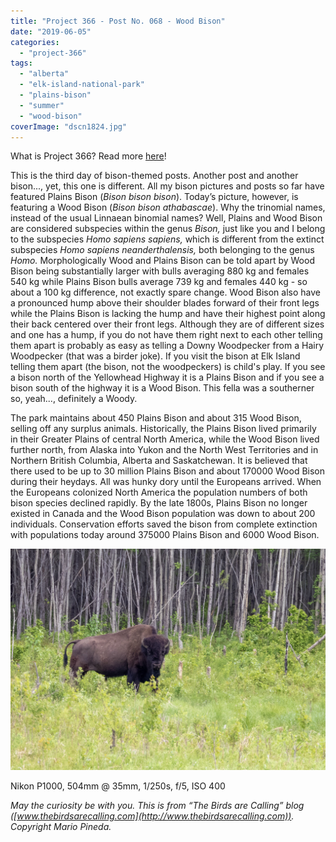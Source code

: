 ```yaml
---
title: "Project 366 - Post No. 068 - Wood Bison"
date: "2019-06-05"
categories: 
  - "project-366"
tags: 
  - "alberta"
  - "elk-island-national-park"
  - "plains-bison"
  - "summer"
  - "wood-bison"
coverImage: "dscn1824.jpg"
---
```


What is Project 366? Read more [here](https://thebirdsarecalling.com/2019/03/29/project-366/)!

This is the third day of bison-themed posts. Another post and another bison..., yet, this one is different. All my bison pictures and posts so far have featured Plains Bison (_Bison bison bison_). Today’s picture, however, is featuring a Wood Bison (_Bison bison athabascae_). Why the trinomial names, instead of the usual Linnaean binomial names? Well, Plains and Wood Bison are considered subspecies within the genus _Bison,_ just like you and I belong to the subspecies _Homo sapiens sapiens,_ which is different from the extinct subspecies _Homo sapiens neanderthalensis,_ both belonging to the genus _Homo._ Morphologically Wood and Plains Bison can be told apart by Wood Bison being substantially larger with bulls averaging 880 kg and females 540 kg while Plains Bison bulls average 739 kg and females 440 kg - so about a 100 kg difference, not exactly spare change. Wood Bison also have a pronounced hump above their shoulder blades forward of their front legs while the Plains Bison is lacking the hump and have their highest point along their back centered over their front legs. Although they are of different sizes and one has a hump, if you do not have them right next to each other telling them apart is probably as easy as telling a Downy Woodpecker from a Hairy Woodpecker (that was a birder joke). If you visit the bison at Elk Island telling them apart (the bison, not the woodpeckers) is child's play. If you see a bison north of the Yellowhead Highway it is a Plains Bison and if you see a bison south of the highway it is a Wood Bison. This fella was a southerner so, yeah..., definitely a Woody.

The park maintains about 450 Plains Bison and about 315 Wood Bison, selling off any surplus animals. Historically, the Plains Bison lived primarily in their Greater Plains of central North America, while the Wood Bison lived further north, from Alaska into Yukon and the North West Territories and in Northern British Columbia, Alberta and Saskatchewan. It is believed that there used to be up to 30 million Plains Bison and about 170000 Wood Bison during their heydays. All was hunky dory until the Europeans arrived. When the Europeans colonized North America the population numbers of both bison species declined rapidly. By the late 1800s, Plains Bison no longer existed in Canada and the Wood Bison population was down to about 200 individuals. Conservation efforts saved the bison from complete extinction with populations today around 375000 Plains Bison and 6000 Wood Bison.

![](images/dscn1824.jpg)

Nikon P1000, 504mm @ 35mm, 1/250s, f/5, ISO 400

_May the curiosity be with you. This is from “The Birds are Calling” blog ([www.thebirdsarecalling.com](http://www.thebirdsarecalling.com)). Copyright Mario Pineda._
